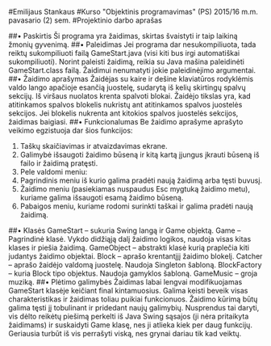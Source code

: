 #Emilijaus Stankaus
#Kurso "Objektinis programavimas" (PS) 2015/16 m.m. pavasario (2) sem.
#Projektinio darbo aprašas

##•	Paskirtis
Ši programa yra žaidimas, skirtas švaistyti ir taip laikiną žmonių gyvenimą.
##•	Paleidimas
Jei programa dar nesukompiliuota, tada reiktų sukompiliuoti failą GameStart.java (visi kiti bus irgi automatiškai sukompiliuoti). Norint paleisti žaidimą, reikia su Java mašina paleidinėti GameStart.class failą. Žaidimui nenumatyti jokie paleidinėjimo argumentai.
##•	Žaidimo aprašymas
Žaidėjas su kaire ir dešine klaviatūros rodyklėmis valdo lango apačioje esančią juostelę, sudarytą iš kelių skirtingų spalvų sekcijų. Iš viršaus nuolatos krenta spalvoti blokai. Žaidėjo tikslas yra, kad atitinkamos spalvos blokelis nukristų ant atitinkamos spalvos juostelės sekcijos. Jei blokelis nukrenta ant kitokios spalvos juostelės sekcijos, žaidimas baigiasi.
##•	Funkcionalumas
Be žaidimo aprašyme aprašyto veikimo egzistuoja dar šios funkcijos:

1. Taškų skaičiavimas ir atvaizdavimas ekrane.
2. Galimybė išsaugoti žaidimo būseną ir kitą kartą įjungus įkrauti būseną iš failo ir žaidimą pratęsti.
3. Pele valdomi meniu:
  1. Pagrindinis meniu iš kurio galima pradėti naują žaidimą arba tęsti buvusį.
  2. Žaidimo meniu (pasiekiamas nuspaudus Esc mygtuką žaidimo metu), kuriame galima išsaugoti esamą žaidimo būseną.
  3. Pabaigos meniu, kuriame rodomi surinkti taškai ir galima pradėti naują žaidimą.
  
##•	Klasės
GameStart – sukuria Swing langą ir Game objektą.
Game – Pagrindinė klasė. Vykdo didžiąją dalį žaidimo logikos, naudoja visas kitas klases ir piešia žaidimą.
GameObject – abstrakti klasė kurią praplečia kiti judantys žaidimo objektai.
Block – aprašo krentantįjį žaidimo blokelį.
Catcher – aprašo žaidėjo valdomą juostelę. Naudoja Singleton šabloną.
BlockFactory – kuria Block tipo objektus. Naudoja gamyklos šabloną.
GameMusic – groja muziką.
##•	Plėtimo galimybės
Žaidimas labai lengvai modifikuojamas GameStart klasėje keičiant final kintamuosius. Galima keisti beveik visas charakteristikas ir žaidimas toliau puikiai funkcionuos. Žaidimo kūrimą būtų galima tęsti jį tobulinant ir pridedant naujų galimybių. Nusprendus tai daryti, vis dėlto reikėtų piešimą perkelti iš Java Swing sąsajos (ji nėra pritaikyta žaidimams) ir suskaidyti Game klasę, nes ji atlieka kiek per daug funkcijų. Geriausia turbūt iš vis perrašyti viską, nes grynai dariau tik kad veiktų.
 
